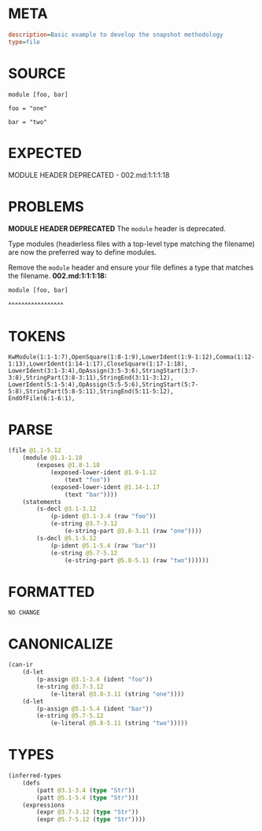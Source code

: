 # META
~~~ini
description=Basic example to develop the snapshot methodology
type=file
~~~
# SOURCE
~~~roc
module [foo, bar]

foo = "one"

bar = "two"
~~~
# EXPECTED
MODULE HEADER DEPRECATED - 002.md:1:1:1:18
# PROBLEMS
**MODULE HEADER DEPRECATED**
The `module` header is deprecated.

Type modules (headerless files with a top-level type matching the filename) are now the preferred way to define modules.

Remove the `module` header and ensure your file defines a type that matches the filename.
**002.md:1:1:1:18:**
```roc
module [foo, bar]
```
^^^^^^^^^^^^^^^^^


# TOKENS
~~~zig
KwModule(1:1-1:7),OpenSquare(1:8-1:9),LowerIdent(1:9-1:12),Comma(1:12-1:13),LowerIdent(1:14-1:17),CloseSquare(1:17-1:18),
LowerIdent(3:1-3:4),OpAssign(3:5-3:6),StringStart(3:7-3:8),StringPart(3:8-3:11),StringEnd(3:11-3:12),
LowerIdent(5:1-5:4),OpAssign(5:5-5:6),StringStart(5:7-5:8),StringPart(5:8-5:11),StringEnd(5:11-5:12),
EndOfFile(6:1-6:1),
~~~
# PARSE
~~~clojure
(file @1.1-5.12
	(module @1.1-1.18
		(exposes @1.8-1.18
			(exposed-lower-ident @1.9-1.12
				(text "foo"))
			(exposed-lower-ident @1.14-1.17
				(text "bar"))))
	(statements
		(s-decl @3.1-3.12
			(p-ident @3.1-3.4 (raw "foo"))
			(e-string @3.7-3.12
				(e-string-part @3.8-3.11 (raw "one"))))
		(s-decl @5.1-5.12
			(p-ident @5.1-5.4 (raw "bar"))
			(e-string @5.7-5.12
				(e-string-part @5.8-5.11 (raw "two"))))))
~~~
# FORMATTED
~~~roc
NO CHANGE
~~~
# CANONICALIZE
~~~clojure
(can-ir
	(d-let
		(p-assign @3.1-3.4 (ident "foo"))
		(e-string @3.7-3.12
			(e-literal @3.8-3.11 (string "one"))))
	(d-let
		(p-assign @5.1-5.4 (ident "bar"))
		(e-string @5.7-5.12
			(e-literal @5.8-5.11 (string "two")))))
~~~
# TYPES
~~~clojure
(inferred-types
	(defs
		(patt @3.1-3.4 (type "Str"))
		(patt @5.1-5.4 (type "Str")))
	(expressions
		(expr @3.7-3.12 (type "Str"))
		(expr @5.7-5.12 (type "Str"))))
~~~
